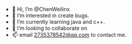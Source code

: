 - 👋 Hi, I’m @ChenWeilinx
- 👀 I’m interested in create bugs.
- 🌱 I’m currently learning java and c++.
- 💞️ I’m looking to collaborate on 
- 📫 email 2735378542@qq.com to contact me.

<!---
ChenWeilinx/ChenWeilinx is a ✨ special ✨ repository because its `README.md` (this file) appears on your GitHub profile.
You can click the Preview link to take a look at your changes.
--->
